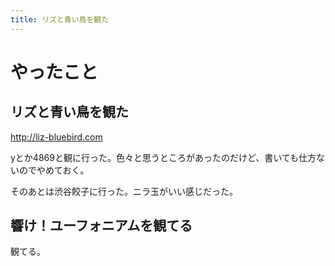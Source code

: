 ```yaml
---
title: リズと青い鳥を観た
---
```


# やったこと

## リズと青い鳥を観た

http://liz-bluebird.com

yとか4869と観に行った。色々と思うところがあったのだけど、書いても仕方ないのでやめておく。

そのあとは渋谷餃子に行った。ニラ玉がいい感じだった。

## 響け！ユーフォニアムを観てる

観てる。
